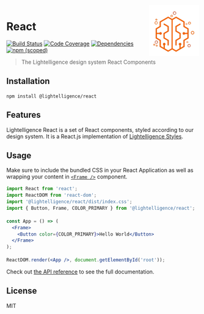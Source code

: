 <a href="https://lightelligence.io" align="right">
    <img src="/resources/logo.png" alt="logo" title="logo" align="right" />
</a>

# React

[![Build Status](https://img.shields.io/travis/com/lightelligence-io/react.svg)](https://travis-ci.com/lightelligence-io/react/branches)
[![Code Coverage](https://img.shields.io/coveralls/github/lightelligence-io/react.svg)](https://coveralls.io/github/lightelligence-io/react)
[![Dependencies](https://img.shields.io/david/lightelligence-io/react.svg)](https://david-dm.org/lightelligence-io/react)
[![npm (scoped)](https://img.shields.io/npm/v/@lightelligence/react.svg)](https://www.npmjs.com/package/@lightelligence/react)

> The Lightelligence design system React Components

## Installation

```
npm install @lightelligence/react
```

## Features

Lightelligence React is a set of React components, styled according to our
design system. It is a React.js implementation of
[Lightelligence Styles](https://github.com/lightelligence-io/styles).

## Usage

Make sure to include the bundled CSS in your React Application as well as
wrapping your content in [`<Frame />`](https://lightelligence-io.github.io/react/#/Components/Frame)
component.

```jsx
import React from 'react';
import ReactDOM from 'react-dom';
import '@lightelligence/react/dist/index.css';
import { Button, Frame, COLOR_PRIMARY } from '@lightelligence/react';

const App = () => (
  <Frame>
    <Button color={COLOR_PRIMARY}>Hello World</Button>
  </Frame>
);

ReactDOM.render(<App />, document.getElementById('root'));
```

Check out [the API reference](https://lightelligence-io.github.io/react/)
to see the full documentation.

## License

MIT
